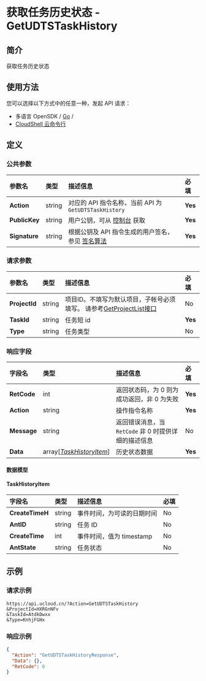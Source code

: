 # 获取任务历史状态 - GetUDTSTaskHistory

## 简介

获取任务历史状态






## 使用方法

您可以选择以下方式中的任意一种，发起 API 请求：
- 多语言 OpenSDK / [Go](https://github.com/ucloud/ucloud-sdk-go) /
- [CloudShell 云命令行](https://shell.ucloud.cn/)


## 定义

### 公共参数

| 参数名 | 类型 | 描述信息 | 必填 |
|:---|:---|:---|:---|
| **Action**     | string  | 对应的 API 指令名称，当前 API 为 `GetUDTSTaskHistory`                        | **Yes** |
| **PublicKey**  | string  | 用户公钥，可从 [控制台](https://console.ucloud.cn/uapi/apikey) 获取                                             | **Yes** |
| **Signature**  | string  | 根据公钥及 API 指令生成的用户签名，参见 [签名算法](api/summary/signature.md)  | **Yes** |

### 请求参数

| 参数名 | 类型 | 描述信息 | 必填 |
|:---|:---|:---|:---|
| **ProjectId** | string | 项目ID。不填写为默认项目，子帐号必须填写。 请参考[GetProjectList接口](https://docs.ucloud.cn/api/summary/get_project_list) |No|
| **TaskId** | string | 任务短 id |**Yes**|
| **Type** | string | 任务类型 |No|

### 响应字段

| 字段名 | 类型 | 描述信息 | 必填 |
|:---|:---|:---|:---|
| **RetCode** | int | 返回状态码，为 0 则为成功返回，非 0 为失败 |**Yes**|
| **Action** | string | 操作指令名称 |**Yes**|
| **Message** | string | 返回错误消息，当 `RetCode` 非 0 时提供详细的描述信息 |No|
| **Data** | array[[*TaskHistoryItem*](#TaskHistoryItem)] | 历史状态数据 |**Yes**|

#### 数据模型


#### TaskHistoryItem

| 字段名 | 类型 | 描述信息 | 必填 |
|:---|:---|:---|:---|
| **CreateTimeH** | string | 事件时间，为可读的日期时间 |No|
| **AntID** | string | 任务 ID |No|
| **CreateTime** | int | 事件时间，值为 timestamp |No|
| **AntState** | string | 任务状态 |No|

## 示例

### 请求示例
    
```
https://api.ucloud.cn/?Action=GetUDTSTaskHistory
&ProjectId=HXRGnNFv
&TaskId=AtdkDwxx
&Type=KnhjFGHx
```

### 响应示例
    
```json
{
  "Action": "GetUDTSTaskHistoryResponse",
  "Data": {},
  "RetCode": 0
}
```





